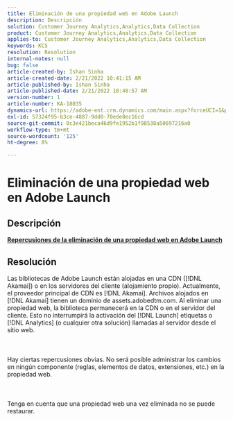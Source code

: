 ```yaml
---
title: Eliminación de una propiedad web en Adobe Launch
description: Descripción
solution: Customer Journey Analytics,Analytics,Data Collection
product: Customer Journey Analytics,Analytics,Data Collection
applies-to: Customer Journey Analytics,Analytics,Data Collection
keywords: KCS
resolution: Resolution
internal-notes: null
bug: false
article-created-by: Ishan Sinha
article-created-date: 2/21/2022 10:41:15 AM
article-published-by: Ishan Sinha
article-published-date: 2/21/2022 10:48:57 AM
version-number: 1
article-number: KA-18035
dynamics-url: https://adobe-ent.crm.dynamics.com/main.aspx?forceUCI=1&pagetype=entityrecord&etn=knowledgearticle&id=8668adc9-0293-ec11-b400-000d3a58fa8c
exl-id: 57324f95-b3ce-4887-9dd0-70ede8ec16cd
source-git-commit: 0c3e421beca46d9fe1952b1f98538a50697216a0
workflow-type: tm+mt
source-wordcount: '125'
ht-degree: 8%

---
```


# Eliminación de una propiedad web en Adobe Launch

## Descripción

<u><b>Repercusiones de la eliminación de una propiedad web en Adobe Launch</b></u>

## Resolución

Las bibliotecas de Adobe Launch están alojadas en una CDN ([!DNL Akamai]) o en los servidores del cliente (alojamiento propio). Actualmente, el proveedor principal de CDN es [!DNL Akamai]. Archivos alojados en [!DNL Akamai] tienen un dominio de assets.adobedtm.com. Al eliminar una propiedad web, la biblioteca permanecerá en la CDN o en el servidor del cliente. Esto no interrumpirá la activación del [!DNL Launch] etiquetas o [!DNL Analytics] (o cualquier otra solución) llamadas al servidor desde el sitio web.<br><br> <br><br>Hay ciertas repercusiones obvias. No será posible administrar los cambios en ningún componente (reglas, elementos de datos, extensiones, etc.) en la propiedad web.<br><br> <br><br>Tenga en cuenta que una propiedad web una vez eliminada no se puede restaurar.
